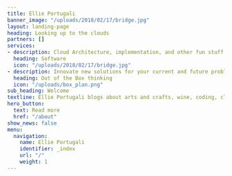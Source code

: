 ```yaml
---
title: Ellie Portugali
banner_image: "/uploads/2018/02/17/bridge.jpg"
layout: landing-page
heading: Looking up to the clouds
partners: []
services:
- description: Cloud Architecture, implementation, and other fun stuff
  heading: Software
  icon: "/uploads/2018/02/17/bridge.jpg"
- description: Innovate new solutions for your current and future problems
  heading: Out of the Box thinking
  icon: "/uploads/box_plan.png"
sub_heading: Welcome
textline: Ellie Portugali blogs about arts and crafts, wine, coding, cloud, etc.
hero_button:
  text: Read more
  href: "/about"
show_news: false
menu:
  navigation:
    name: Ellie Portugali
    identifier: _index
    url: "/"
    weight: 1
---
```

